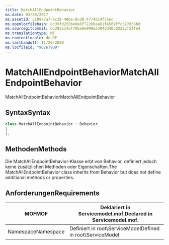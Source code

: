 ```yaml
---
title: MatchAllEndpointBehavior
ms.date: 03/30/2017
ms.assetid: 510977a7-ec38-40be-8cd8-4774dc4f75ec
ms.openlocfilehash: 8c39fd255be0a6f7226baa61f4569ffc327d36bd
ms.sourcegitcommit: bc293b14af795e0e999e3304dd40c0222cf2ffe4
ms.translationtype: MT
ms.contentlocale: de-DE
ms.lasthandoff: 11/26/2020
ms.locfileid: "96267909"
---
```

# <a name="matchallendpointbehavior"></a><span data-ttu-id="dc0f3-102">MatchAllEndpointBehavior</span><span class="sxs-lookup"><span data-stu-id="dc0f3-102">MatchAllEndpointBehavior</span></span>

<span data-ttu-id="dc0f3-103">MatchAllEndpointBehavior</span><span class="sxs-lookup"><span data-stu-id="dc0f3-103">MatchAllEndpointBehavior</span></span>  
  
## <a name="syntax"></a><span data-ttu-id="dc0f3-104">Syntax</span><span class="sxs-lookup"><span data-stu-id="dc0f3-104">Syntax</span></span>  
  
```csharp
class MatchAllEndpointBehavior : Behavior  
{  
};  
```  
  
## <a name="methods"></a><span data-ttu-id="dc0f3-105">Methoden</span><span class="sxs-lookup"><span data-stu-id="dc0f3-105">Methods</span></span>  

 <span data-ttu-id="dc0f3-106">Die MatchAllEndpointBehavior-Klasse erbt von Behavior, definiert jedoch keine zusätzlichen Methoden oder Eigenschaften.</span><span class="sxs-lookup"><span data-stu-id="dc0f3-106">The MatchAllEndpointBehavior class inherits from Behavior but does not define additional methods or properties.</span></span>  
  
## <a name="requirements"></a><span data-ttu-id="dc0f3-107">Anforderungen</span><span class="sxs-lookup"><span data-stu-id="dc0f3-107">Requirements</span></span>  
  
|<span data-ttu-id="dc0f3-108">MOF</span><span class="sxs-lookup"><span data-stu-id="dc0f3-108">MOF</span></span>|<span data-ttu-id="dc0f3-109">Deklariert in Servicemodel.mof.</span><span class="sxs-lookup"><span data-stu-id="dc0f3-109">Declared in Servicemodel.mof.</span></span>|  
|---------|-----------------------------------|  
|<span data-ttu-id="dc0f3-110">Namespace</span><span class="sxs-lookup"><span data-stu-id="dc0f3-110">Namespace</span></span>|<span data-ttu-id="dc0f3-111">Definiert in root\ServiceModel</span><span class="sxs-lookup"><span data-stu-id="dc0f3-111">Defined in root\ServiceModel</span></span>|
